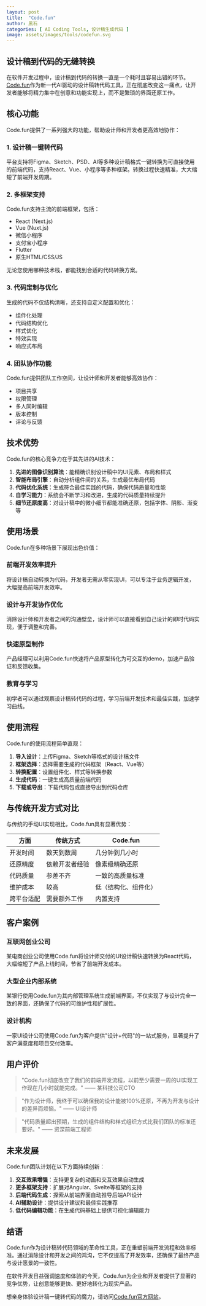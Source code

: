 ```yaml
---
layout: post
title:  "Code.fun"
author: 黑石
categories: [ AI Coding Tools, 设计稿生成代码 ]
image: assets/images/tools/codefun.svg
---
```


## 设计稿到代码的无缝转换

在软件开发过程中，设计稿到代码的转换一直是一个耗时且容易出错的环节。[Code.fun](https://code.fun/)作为新一代AI驱动的设计稿转代码工具，正在彻底改变这一痛点，让开发者能够将精力集中在创意和功能实现上，而不是繁琐的界面还原工作。

## 核心功能

Code.fun提供了一系列强大的功能，帮助设计师和开发者更高效地协作：

### 1. 设计稿一键转代码

平台支持将Figma、Sketch、PSD、AI等多种设计稿格式一键转换为可直接使用的前端代码，支持React、Vue、小程序等多种框架。转换过程快速精准，大大缩短了前端开发周期。

### 2. 多框架支持

Code.fun支持主流的前端框架，包括：
- React (Next.js)
- Vue (Nuxt.js)
- 微信小程序
- 支付宝小程序
- Flutter
- 原生HTML/CSS/JS

无论您使用哪种技术栈，都能找到合适的代码转换方案。

### 3. 代码定制与优化

生成的代码不仅结构清晰，还支持自定义配置和优化：
- 组件化处理
- 代码结构优化
- 样式优化
- 特效实现
- 响应式布局

### 4. 团队协作功能

Code.fun提供团队工作空间，让设计师和开发者能够高效协作：
- 项目共享
- 权限管理
- 多人同时编辑
- 版本控制
- 评论与反馈

## 技术优势

Code.fun的核心竞争力在于其先进的AI技术：

1. **先进的图像识别算法**：能精确识别设计稿中的UI元素、布局和样式
2. **智能布局引擎**：自动分析组件间的关系，生成最优布局代码
3. **代码优化系统**：生成符合最佳实践的代码，确保代码质量和性能
4. **自学习能力**：系统会不断学习和改进，生成的代码质量持续提升
5. **细节还原度高**：对设计稿中的微小细节都能准确还原，包括字体、阴影、渐变等

## 使用场景

Code.fun在多种场景下展现出色价值：

### 前端开发效率提升

将设计稿自动转换为代码，开发者无需从零实现UI，可以专注于业务逻辑开发，大幅提高前端开发效率。

### 设计与开发协作优化

消除设计师和开发者之间的沟通壁垒，设计师可以直接看到自己设计的即时代码实现，便于调整和完善。

### 快速原型制作

产品经理可以利用Code.fun快速将产品原型转化为可交互的demo，加速产品验证和反馈收集。

### 教育与学习

初学者可以通过观察设计稿转代码的过程，学习前端开发技术和最佳实践，加速学习曲线。

## 使用流程

Code.fun的使用流程简单直观：

1. **导入设计**：上传Figma、Sketch等格式的设计稿文件
2. **框架选择**：选择需要生成的代码框架（React、Vue等）
3. **转换配置**：设置组件化、样式等转换参数
4. **生成代码**：一键生成高质量前端代码
5. **下载或导出**：下载代码包或直接导出到代码仓库

## 与传统开发方式对比

与传统的手动UI实现相比，Code.fun具有显著优势：

| 方面 | 传统方式 | Code.fun |
|------|---------|----------|
| 开发时间 | 数天到数周 | 几分钟到几小时 |
| 还原精度 | 依赖开发者经验 | 像素级精确还原 |
| 代码质量 | 参差不齐 | 一致的高质量标准 |
| 维护成本 | 较高 | 低（结构化、组件化） |
| 跨平台适配 | 需要额外工作 | 内置支持 |

## 客户案例

### 互联网创业公司

某电商创业公司使用Code.fun将设计师交付的UI设计稿快速转换为React代码，大幅缩短了产品上线时间，节省了前端开发成本。

### 大型企业内部系统

某银行使用Code.fun为其内部管理系统生成前端界面，不仅实现了与设计完全一致的界面，还确保了代码的可维护性和扩展性。

### 设计机构

一家UI设计公司使用Code.fun为客户提供"设计+代码"的一站式服务，显著提升了客户满意度和项目交付效率。

## 用户评价

> "Code.fun彻底改变了我们的前端开发流程，以前至少需要一周的UI实现工作现在几小时就能完成。" —— 某科技公司CTO

> "作为设计师，我终于可以确保我的设计能被100%还原，不再为开发与设计的差异而烦恼。" —— UI设计师

> "代码质量超出预期，生成的组件结构和样式组织方式比我们团队的标准还要好。" —— 资深前端工程师

## 未来发展

Code.fun团队计划在以下方面持续创新：

1. **交互效果增强**：支持更复杂的动画和交互效果自动生成
2. **更多框架支持**：扩展对Angular、Svelte等框架的支持
3. **后端代码生成**：探索从前端界面自动推导后端API设计
4. **AI辅助设计**：提供设计建议和最佳实践推荐
5. **低代码编辑功能**：在生成代码基础上提供可视化编辑能力

## 结语

Code.fun作为设计稿转代码领域的革命性工具，正在重塑前端开发流程和效率标准。通过消除设计和开发之间的鸿沟，它不仅提高了开发效率，还确保了最终产品与设计愿景的一致性。

在软件开发日益强调速度和体验的今天，Code.fun为企业和开发者提供了显著的竞争优势，让创意能够更快、更好地转化为现实产品。

想亲身体验设计稿一键转代码的魔力，请访问[Code.fun官方网站](https://code.fun/)。 